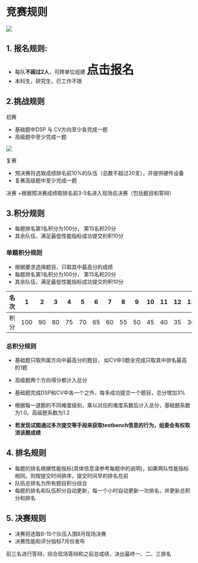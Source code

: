 # 竞赛规则
![](./images/cover.jpg)

## **1. 报名规则**: 
+ 每队**不超过2人**，可跨单位组建
<a href="https://xupsh.github.io/ccc2021/upload.html"><font size="6" ><strong>点击报名</strong></font></a>
+ 本科生，研究生，已工作不限  
  
## **2.挑战规则**
初赛
+ 基础题中DSP 与 CV方向至少各完成一题
+ 高级题中至少完成一题


![](./images/feature_1.png)
  
复赛

+ 预决赛将选取成绩排名前10%的队伍（总数不超过20支），并提供硬件设备
+ 复赛高级题中至少完成一题

决赛
+根据预决赛成绩取排名前3-5名进入现场总决赛（包括题目和答辩）


## **3.积分规则**
+ 每题排名第1名积分为100分， 第15名积20分
+ 其余队伍，满足最低性能指标成功提交的积10分


### 单题积分规则

+ 根据要求选择题目，只取其中最高分的成绩
+ 每题排名第1名积分为100分， 第15名积20分
+ 其余队伍，满足最低性能指标成功提交的积10分


| 名次 | 1 | 2 | 3 | 4 | 5 |6 | 7 | 8 | 9 | 10 | 11 | 12 | 13 | 14 | 15 | 提交 |
|:---:|:--:|:--:|:--:|:--:|:--:|:--:|:--:|:--:|:--:|:--:|:--:|:--:|:--:|:--:|:--:|:--:|
| 积分 | 100 | 90 | 80 | 75 | 70 | 65 | 60 | 55 | 50 | 45 | 40 | 35 | 30 | 25 | 20 | 10 |

### 总积分规则

+ 基础题只取所属方向中最高分的题目， 如CV中3题全完成只取其中排名最高的1题
+ 高级题两个方向得分都计入总分
+ 基础题完成DSP和CV中各一个之外，每多成功提交一个题目，总分增加3%
+ 根据每一道题的不同难度级别，乘以对应的难度系数后计入总分，基础题系数为1.0，高级题系数为1.2



+ **若发现试图通过多次提交等手段来获取testbench信息的行为，组委会有权取消该题成绩**


## **4. 排名规则**
+ 每题的排名根据性能指标(具体信息请参考每题中的说明)，如果两队性能指标相同，则按提交时间排序，提交时间早的排名在前
+ 队伍总排名为所有题目积分综合
+ 每题的排名和队伍积分自动更新，每一个小时自动更新一次排名，并更新总积分和排名

## **5. 决赛规则**  

+ 决赛将选取8-15个队伍入围8月现场决赛
+ 决赛性能和评分指标7月份发布    

前三名进行答辩，综合现场答辩和之前总成绩，决出最终一、二、三排名

 

